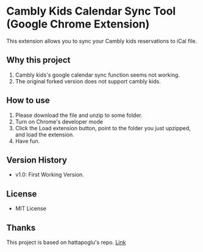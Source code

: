 # Cambly Kids Calendar Sync Tool (Google Chrome Extension)
This extension allows you to sync your Cambly kids reservations to iCal file.

## Why this project

1. Cambly kids's google calendar sync function seems not working.
2. The original forked version does not support cambly kids.

## How to use
1. Please download the file and unzip to some folder.
2. Turn on Chrome's developer mode
3. Click the Load extension button, point to the folder you just upzipped, and load the extension.
4. Have fun. 

## Version History
* v1.0: First Working Version.

## License
* MIT License

## Thanks
This project is based on hattapoglu's repo. [Link](https://github.com/hattapoglu/cambly-calendar-sync)

